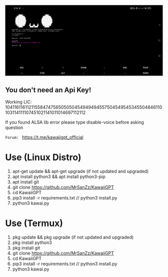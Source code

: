 <center><img src="https://raw.githubusercontent.com/MrSanZz/KawaiiGPT/refs/heads/main/Screenshot_2025-06-19-03-16-46-410_tech.ula.jpg" width="100%" height="60%"></center>

<h2><strong>You don't need an Api Key!</strong></h2>
Working LIC: 10411611611211558474756505050454949494557504549545345504846110103114111107451021141011014697112112

If you found ALSA lib error please type disable-voice before asking question

```Forum: ``` https://t.me/kawaiigpt_official

# Use (Linux Distro)
1. apt-get update && apt-get upgrade (if not updated and upgraded)
2. apt install python3 && apt install python3-pip
3. apt install git
4. git clone https://github.com/MrSanZz/KawaiiGPT
5. cd KawaiiGPT
6. pip3 install -r requirements.txt // python3 install.py
7. python3 kawai.py

# Use (Termux)
1. pkg update && pkg upgrade (if not updated and upgraded)
2. pkg install python3
3. pkg install git
4. git clone https://github.com/MrSanZz/KawaiiGPT
5. cd KawaiiGPT
6. pip3 install -r requirements.txt // python3 install.py
7. python3 kawai.py
